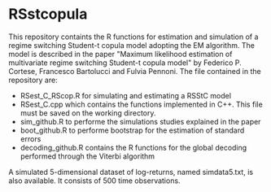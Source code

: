 # RSstcopula
This repository containts the R functions for estimation and simulation of a regime switching Student-t copula model adopting the EM algorithm.
The model is described in the paper "Maximum likelihood estimation of multivariate regime switching Student-t copula model" by Federico P. Cortese, Francesco Bartolucci and Fulvia Pennoni.
The file contained in the repository are:
- RSest_C_RScop.R for simulating and estimating a RSStC model
- RSest_C.cpp which contains the functions implemented in C++. This file must be saved on the working directory.
- sim_github.R to performe the simulations studies explained in the paper
- boot_github.R to performe bootstrap for the estimation of standard errors
- decoding_github.R contains the R functions for the global decoding performed through the Viterbi algorithm

A simulated 5-dimensional dataset of log-returns, named simdata5.txt, is also available. It consists of 500 time observations.
